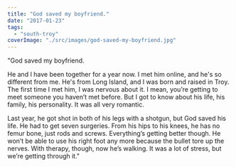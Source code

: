 ```yaml
---
title: "God saved my boyfriend."
date: "2017-01-23"
tags: 
  - "south-troy"
coverImage: "./src/images/god-saved-my-boyfriend.jpg"
---
```


"God saved my boyfriend.

He and I have been together for a year now. I met him online, and he's so different from me. He's from Long Island, and I was born and raised in Troy. The first time I met him, I was nervous about it. I mean, you’re getting to meet someone you haven’t met before. But I got to know about his life, his family, his personality. It was all very romantic.

Last year, he got shot in both of his legs with a shotgun, but God saved his life. He had to get seven surgeries. From his hips to his knees, he has no femur bone, just rods and screws. Everything’s getting better though. He won’t be able to use his right foot any more because the bullet tore up the nerves. With therapy, though, now he’s walking. It was a lot of stress, but we’re getting through it."
